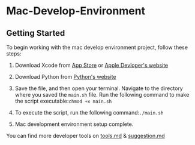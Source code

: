 # Mac-Develop-Environment

## Getting Started

To begin working with the mac develop environment project, follow these steps:

1. Download Xcode  from [App Store](https://apps.apple.com/app/xcode/id497799835?l=en-GB&mt=12) or [Apple Devloper's website](https://developer.apple.com/xcode/resources/)

2. Download Python from [Python's website](https://www.python.org/downloads/)

3. Save the file, and then open your terminal. Navigate to the directory where you saved the `main.sh` file. Run the following command to make the script executable:`chmod +x main.sh`

4. To execute the script, run the following command:`./main.sh`

5. Mac development environment setup complete.

You can find more developer tools on [tools.md](tools.md) & [suggestion.md](suggestion.md)
